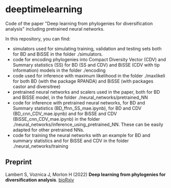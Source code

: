 # deeptimelearning
Code of the paper "Deep learning from phylogenies for diversification analysis" including pretrained neural networks.

In this repository, you can find:
- simulators used for simulating training, validation and testing sets both for BD and BiSSE in the folder ./simulators.
- code for encoding phylogenies into Compact Diversity Vector (CDV) and Summary statistics (SS) for BD (SS and CDV) and BiSSE (CDV with tip information) models in the folder ./encoding
- code used for inference with maximum likelihood in the folder ./maxlikeli for both BD (with the package RPANDA) and BiSSE (with packages castor and diversitree)
- pretrained neural networks and scalers used in the paper, both for BD and BiSSE model, in the folder ./neural_networks/pretrained_NN
- code for inference with pretrained neural networks, for BD and Summary statistics (BD_ffnn_SS_mae.ipynb), for BD and CDV (BD_cnn_CDV_mae.ipynb) and for BiSSE and CDV (BiSSE_cnn_CDV_mae.ipynb) in the folder ./neural_networks/inference_using_pretrained_NN. These can be easily adapted for other pretrained NNs. 
- code for training the neural networks with an example for BD and summary statistics and for BiSSE and CDV in the folder ./neural_networks/training

## Preprint
Lambert S, Voznica J, Morlon H (2022)
__Deep learning from phylogenies for diversification analysis__. [bioRxiv](https://www.biorxiv.org/)
